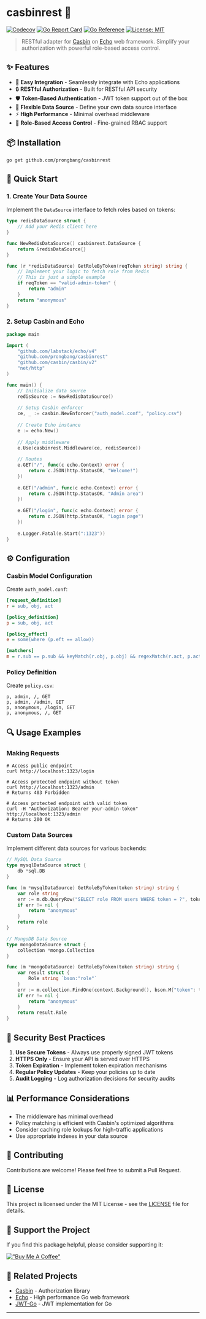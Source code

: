 # casbinrest 🔐

[![Codecov](https://img.shields.io/codecov/c/github/prongbang/casbinrest.svg)](https://codecov.io/gh/prongbang/casbinrest)
[![Go Report Card](https://goreportcard.com/badge/github.com/prongbang/casbinrest)](https://goreportcard.com/report/github.com/prongbang/casbinrest)
[![Go Reference](https://pkg.go.dev/badge/github.com/prongbang/casbinrest.svg)](https://pkg.go.dev/github.com/prongbang/casbinrest)
[![License: MIT](https://img.shields.io/badge/License-MIT-yellow.svg)](https://opensource.org/licenses/MIT)

> RESTful adapter for [Casbin](https://github.com/casbin/casbin) on [Echo](https://github.com/labstack/echo) web framework. Simplify your authorization with powerful role-based access control.

## ✨ Features

- 🚀 **Easy Integration** - Seamlessly integrate with Echo applications
- 🔒 **RESTful Authorization** - Built for RESTful API security
- 🛡️ **Token-Based Authentication** - JWT token support out of the box
- 🔌 **Flexible Data Source** - Define your own data source interface
- ⚡ **High Performance** - Minimal overhead middleware
- 🎯 **Role-Based Access Control** - Fine-grained RBAC support

## 📦 Installation

```shell
go get github.com/prongbang/casbinrest
```

## 🚀 Quick Start

### 1. Create Your Data Source

Implement the `DataSource` interface to fetch roles based on tokens:

```go
type redisDataSource struct {
    // Add your Redis client here
}

func NewRedisDataSource() casbinrest.DataSource {
    return &redisDataSource{}
}

func (r *redisDataSource) GetRoleByToken(reqToken string) string {
    // Implement your logic to fetch role from Redis
    // This is just a simple example
    if reqToken == "valid-admin-token" {
        return "admin"
    }
    return "anonymous"
}
```

### 2. Setup Casbin and Echo

```go
package main

import (
    "github.com/labstack/echo/v4"
    "github.com/prongbang/casbinrest"
    "github.com/casbin/casbin/v2"
    "net/http"
)

func main() {
    // Initialize data source
    redisSource := NewRedisDataSource()
    
    // Setup Casbin enforcer
    ce, _ := casbin.NewEnforcer("auth_model.conf", "policy.csv")
    
    // Create Echo instance
    e := echo.New()
    
    // Apply middleware
    e.Use(casbinrest.Middleware(ce, redisSource))
    
    // Routes
    e.GET("/", func(c echo.Context) error {
        return c.JSON(http.StatusOK, "Welcome!")
    })
    
    e.GET("/admin", func(c echo.Context) error {
        return c.JSON(http.StatusOK, "Admin area")
    })
    
    e.GET("/login", func(c echo.Context) error {
        return c.JSON(http.StatusOK, "Login page")
    })
    
    e.Logger.Fatal(e.Start(":1323"))
}
```

## ⚙️ Configuration

### Casbin Model Configuration

Create `auth_model.conf`:

```ini
[request_definition]
r = sub, obj, act

[policy_definition]
p = sub, obj, act

[policy_effect]
e = some(where (p.eft == allow))

[matchers]
m = r.sub == p.sub && keyMatch(r.obj, p.obj) && regexMatch(r.act, p.act)
```

### Policy Definition

Create `policy.csv`:

```csv
p, admin, /, GET
p, admin, /admin, GET
p, anonymous, /login, GET
p, anonymous, /, GET
```

## 🔍 Usage Examples

### Making Requests

```shell
# Access public endpoint
curl http://localhost:1323/login

# Access protected endpoint without token
curl http://localhost:1323/admin
# Returns 403 Forbidden

# Access protected endpoint with valid token
curl -H "Authorization: Bearer your-admin-token" http://localhost:1323/admin
# Returns 200 OK
```

### Custom Data Sources

Implement different data sources for various backends:

```go
// MySQL Data Source
type mysqlDataSource struct {
    db *sql.DB
}

func (m *mysqlDataSource) GetRoleByToken(token string) string {
    var role string
    err := m.db.QueryRow("SELECT role FROM users WHERE token = ?", token).Scan(&role)
    if err != nil {
        return "anonymous"
    }
    return role
}

// MongoDB Data Source
type mongoDataSource struct {
    collection *mongo.Collection
}

func (m *mongoDataSource) GetRoleByToken(token string) string {
    var result struct {
        Role string `bson:"role"`
    }
    err := m.collection.FindOne(context.Background(), bson.M{"token": token}).Decode(&result)
    if err != nil {
        return "anonymous"
    }
    return result.Role
}
```

## 🔐 Security Best Practices

1. **Use Secure Tokens** - Always use properly signed JWT tokens
2. **HTTPS Only** - Ensure your API is served over HTTPS
3. **Token Expiration** - Implement token expiration mechanisms
4. **Regular Policy Updates** - Keep your policies up to date
5. **Audit Logging** - Log authorization decisions for security audits

## 📊 Performance Considerations

- The middleware has minimal overhead
- Policy matching is efficient with Casbin's optimized algorithms
- Consider caching role lookups for high-traffic applications
- Use appropriate indexes in your data source

## 🤝 Contributing

Contributions are welcome! Please feel free to submit a Pull Request.

## 📄 License

This project is licensed under the MIT License - see the [LICENSE](LICENSE) file for details.

## 💖 Support the Project

If you find this package helpful, please consider supporting it:

[!["Buy Me A Coffee"](https://www.buymeacoffee.com/assets/img/custom_images/orange_img.png)](https://www.buymeacoffee.com/prongbang)

## 🔗 Related Projects

- [Casbin](https://github.com/casbin/casbin) - Authorization library
- [Echo](https://github.com/labstack/echo) - High performance Go web framework
- [JWT-Go](https://github.com/golang-jwt/jwt) - JWT implementation for Go

---
